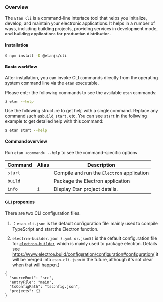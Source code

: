 ### Overview

The `Etan Cli` is a command-line interface tool that helps you initialize, develop, and maintain your electronic applications. It helps in a number of ways, including building projects, providing services in development mode, and building applications for production distribution.

#### Installation


```bash
$ npm install -D @etanjs/cli
```

#### Basic workflow

After installation, you can invoke CLI commands directly from the operating system command line via the `etan` executable.

Please enter the following commands to see the available `etan` commands:

```bash
$ etan --help
```

Use the following structure to get help with a single command. Replace any command such as` build `, `start`, etc. You can see `start` in the following example to get detailed help with this command:

```bash
$ etan start --help
```


#### Command overview

Run `etan <command> --help` to see the command-specific options

| Command    | Alias | Description                 
| ---------- | ----- | ----------------------------------------------------------------------------------------------------- 
| `start`    |       | Compile and run the `Electron` application
| `build`    |       | Package the Electron application 
| `info`     | `i`   | Display Etan project details.


#### CLI properties

There are two CLI configuration files.

1. ：`etan-cli.json` is the default configuration file, mainly used to compile TypeScript and start the Electron function.

2. `electron-builder.json (.yml or.json5)` is the default configuration file for [`electron-builder`](https://www.electron.build/), which is mainly used to package electron. Details see https://www.electron.build/configuration/configuration#configuration( it will be merged into `etan-cli.json` in the future, although it's not clear when that will happen.)

```
{
  "sourceRoot": "src",
  "entryFile": "main",
  "tsConfigPath": "tsconfig.json",
  "projects": {}
}

```